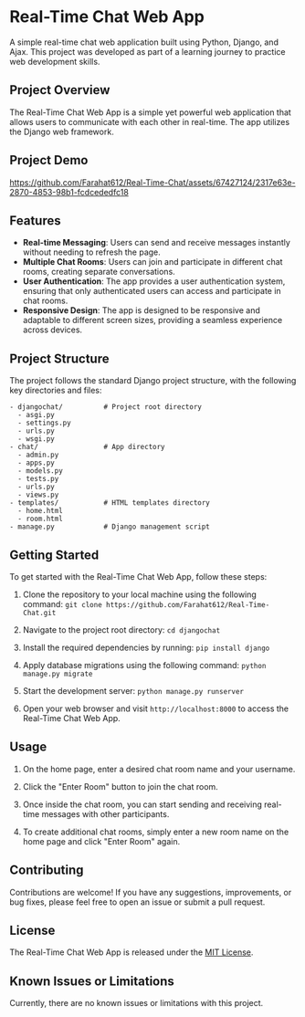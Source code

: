 # Real-Time Chat Web App

A simple real-time chat web application built using Python, Django, and Ajax. This project was developed as part of a learning journey to practice web development skills.

## Project Overview

The Real-Time Chat Web App is a simple yet powerful web application that allows users to communicate with each other in real-time. The app utilizes the Django web framework.

## Project Demo
https://github.com/Farahat612/Real-Time-Chat/assets/67427124/2317e63e-2870-4853-98b1-fcdcededfc18



## Features

- **Real-time Messaging**: Users can send and receive messages instantly without needing to refresh the page.
- **Multiple Chat Rooms**: Users can join and participate in different chat rooms, creating separate conversations.
- **User Authentication**: The app provides a user authentication system, ensuring that only authenticated users can access and participate in chat rooms.
- **Responsive Design**: The app is designed to be responsive and adaptable to different screen sizes, providing a seamless experience across devices.

## Project Structure

The project follows the standard Django project structure, with the following key directories and files:
```
- djangochat/          # Project root directory
  - asgi.py
  - settings.py
  - urls.py
  - wsgi.py
- chat/                # App directory
  - admin.py
  - apps.py
  - models.py
  - tests.py
  - urls.py
  - views.py
- templates/           # HTML templates directory
  - home.html
  - room.html
- manage.py            # Django management script
```

## Getting Started

To get started with the Real-Time Chat Web App, follow these steps:

1. Clone the repository to your local machine using the following command:
`git clone https://github.com/Farahat612/Real-Time-Chat.git`
2. Navigate to the project root directory:
`cd djangochat`
3. Install the required dependencies by running:
`pip install django`
4. Apply database migrations using the following command:
`python manage.py migrate`
5. Start the development server:
`python manage.py runserver`


6. Open your web browser and visit `http://localhost:8000` to access the Real-Time Chat Web App.

## Usage

1. On the home page, enter a desired chat room name and your username.

2. Click the "Enter Room" button to join the chat room.

3. Once inside the chat room, you can start sending and receiving real-time messages with other participants.

4. To create additional chat rooms, simply enter a new room name on the home page and click "Enter Room" again.

## Contributing

Contributions are welcome! If you have any suggestions, improvements, or bug fixes, please feel free to open an issue or submit a pull request.

## License

The Real-Time Chat Web App is released under the [MIT License](https://opensource.org/licenses/MIT).


## Known Issues or Limitations

Currently, there are no known issues or limitations with this project.
